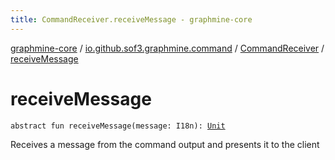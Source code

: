 ```yaml
---
title: CommandReceiver.receiveMessage - graphmine-core
---
```


[graphmine-core](../../index.html) / [io.github.sof3.graphmine.command](../index.html) / [CommandReceiver](index.html) / [receiveMessage](./receive-message.html)

# receiveMessage

`abstract fun receiveMessage(message: I18n): `[`Unit`](https://kotlinlang.org/api/latest/jvm/stdlib/kotlin/-unit/index.html)

Receives a message from the command output and presents it to the client

